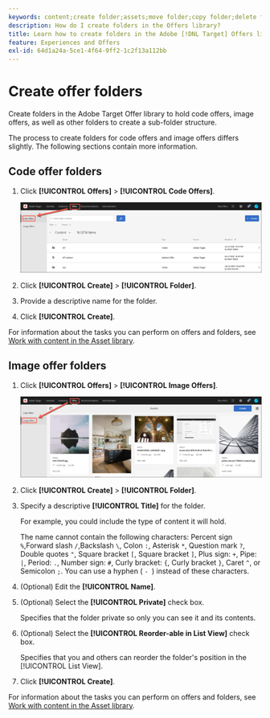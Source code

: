 ```yaml
---
keywords: content;create folder;assets;move folder;copy folder;delete folder;download folder;folder
description: How do I create folders in the Offers library?
title: Learn how to create folders in the Adobe [!DNL Target] Offers library to hold code and image offers, as well as other folders.
feature: Experiences and Offers
exl-id: 64d1a24a-5ce1-4f64-9ff2-1c2f13a112bb
---
```

# Create offer folders

Create folders in the Adobe Target Offer library to hold code offers, image offers, as well as other folders to create a sub-folder structure.

The process to create folders for code offers and image offers differs slightly. The following sections contain more information.

## Code offer folders

1. Click **[!UICONTROL Offers]** > **[!UICONTROL Code Offers]**.

   ![Code Offers tab](/help/main/c-experiences/c-manage-content/assets/code-offers-tab.png)

1. Click **[!UICONTROL Create]** > **[!UICONTROL Folder]**.

1. Provide a descriptive name for the folder.

1. Click **[!UICONTROL Create]**.

For information about the tasks you can perform on offers and folders, see [Work with content in the Asset library](/help/main/c-experiences/c-manage-content/assets-working.md).

## Image offer folders

1. Click **[!UICONTROL Offers]** > **[!UICONTROL Image Offers]**.

   ![Image Offers tab](/help/main/c-experiences/c-manage-content/assets/image-offers-tab.png)

1. Click **[!UICONTROL Create]** > **[!UICONTROL Folder]**.
1. Specify a descriptive **[!UICONTROL Title]** for the folder. 

   For example, you could include the type of content it will hold. 

   The name cannot contain the following characters: Percent sign `%`,Forward slash `/`,Backslash `\`, Colon `:`, Asterisk `*`, Question mark `?`, Double quotes `"`, Square bracket `[`, Square bracket `]`, Plus sign: `+`, Pipe: `|`, Period: `.`, Number sign: `#`, Curly bracket: `{`, Curly bracket `}`, Caret `^`, or Semicolon `;`. You can use a hyphen ( `- `) instead of these characters.

1. (Optional) Edit the **[!UICONTROL Name]**.
1. (Optional) Select the **[!UICONTROL Private]** check box.

   Specifies that the folder private so only you can see it and its contents.

1. (Optional) Select the **[!UICONTROL Reorder-able in List View]** check box.

   Specifies that you and others can reorder the folder's position in the [!UICONTROL List View].

1. Click **[!UICONTROL Create]**.

For information about the tasks you can perform on offers and folders, see [Work with content in the Asset library](/help/main/c-experiences/c-manage-content/assets-working.md).
